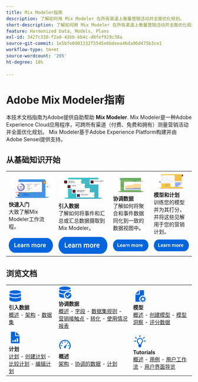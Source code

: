 ```yaml
---
title: Mix Modeler指南
description: 了解如何用 Mix Modeler 在所有渠道上衡量营销活动并全面优化规划。
short-description: 了解如何用 Mix Modeler 在所有渠道上衡量营销活动并全面优化规划。
feature: Harmonized Data, Models, Plans
exl-id: 3427c338-f2a0-416b-bb4c-d8fef929c38a
source-git-commit: 1e5bfe6901332f5545e6bdeea46da96d475b3ce1
workflow-type: tm+mt
source-wordcount: '205'
ht-degree: 18%

---
```


# Adobe Mix Modeler指南

本技术文档指南为Adobe提供自助帮助 **Mix Modeler**. Mix Modeler是一种Adobe Experience Cloud应用程序，可跨所有渠道（付费、免费和拥有）测量营销活动并全面优化规划。 Mix Modeler基于Adobe Experience Platform构建并由Adobe Sensei提供支持。

## 从基础知识开始

<table style="table-layout:fixed">
  <tr style="border: 0;">
    <td>
    <a href="/help/get-started/about.md"><img src="./assets/whatis-mm.png"></a>
    <div><strong>快速入门</strong><br/>大致了解Mix Modeler工作流程。</div>
    </td>
    <td>
    <a href="/help/ingest-data/overview.md"><img src="./assets/data-ingestion-mm.png"></a>
    <div><strong>引入数据</strong><br/>了解如何将事件和汇总或汇总数据摄取到Mix Modeler。</div>
    </td>
    <td>
    <a href="/help/harmonize-data/overview.md"><img src="./assets/plan-mm.png"/></a>
    <div><strong>协调数据</strong><br/>了解如何将聚合和事件数据同化到一致的数据视图中。 
    </div>
    </td>
    <td>
    <a href="/help/models/overview.md"><img src="./assets/models-mm.png"></a>
    <div><strong>模型和计划</strong><br/>训练您的模型并为其打分，并将这些见解用于您的营销计划。</div>
    </td>
  </tr>
  <tr style="border: 0;">
    <td align="center"><a href="/help/get-started/about.md"><img src="./assets/learn-more-button.svg"></a></td>
    <td align="center"><a href="/help/ingest-data/overview.md"><img src="./assets/learn-more-button.svg"></a></td>
    <td align="center"><a href="/help/harmonize-data/overview.md"><img src="./assets/learn-more-button.svg"></a></td>
    <td align="center"><a href="/help/models/overview.md"><img src="./assets/learn-more-button.svg"></a></td>
    </tr>
</table>


## 浏览文档

<table style="table-layout:auto">
  <tr style="border: 0;">
    <td>
      <img src="./assets/Data.svg" width="35px"><br/>
      <strong>引入数据</strong><br/><a href="/help/ingest-data/overview.md">概述</a> - <a href="/help/ingest-data/schemas.md">架构</a> - <a href="/help/ingest-data/datasets.md">数据集</a> 
    </td>
    <td>
      <img src="./assets/DataCheck.svg" width="35px"><br/>
      <strong>协调数据</strong><br/><a href="/help/harmonize-data/overview.md">概述</a> - <a href="/help/harmonize-data/fields.md">字段</a>  - <a href="/help/harmonize-data/dataset-rules.md">数据集规则</a> - <a href="/help/harmonize-data/marketing-touchpoints.md">营销接触点</a> - <a href="/help/harmonize-data/conversions.md">转化</a> - <a href="/help/harmonize-data/usage-report.md">使用情况报表</a>  
    </td>
    <td>
      <img src="./assets/FileGear.svg" width="35px"><br/>
      <strong>模型</strong><br/><a href="/help/models/overview.md">概述</a> - <a href="/help/models/create.md">创建模型</a> - <a href="/help/models/insights.md">模型洞察</a> - <a href="/help/models/scoring-data.md">评分数据</a>
    </td>
  </tr>
  <tr style="border: 0;">
    <td>
      <img src="./assets/FileChart.svg" width="35px"><br/>
      <strong>计划</strong><br/><a href="/help/plans/overview.md">计划</a> - <a href="/help/plans/create.md">创建计划</a> - <a href="/help/plans/compare.md">比较计划</a> - <a href="/help/plans/edit.md">编辑计划</a>
    </td>
    <td>
      <img src="./assets/Dashboard.svg" width="35px"><br/>
      <strong>概述</strong><br/><a href="/help/dashboard/overview.md">架构</a> - <a href="/help/dashboard/harmonized-data.md">协调的数据</a> - <a href="/help/dashboard/plans.md">计划</a>
    </td>
        <td>
      <img src="./assets/Learn.svg" width="35px"><br/>
      <strong>Tutorials</strong><br/><a href="https://experienceleague.adobe.com/docs/mix-modeler-learn/tutorials/overview.html?lang=en">概述</a> - <a href="https://experienceleague.adobe.com/docs/mix-modeler-learn/tutorials/intro/use-cases.html?lang=en">用例</a> - <a href="https://experienceleague.adobe.com/docs/mix-modeler-learn/tutorials/intro/user-workflow.html?lang=en">用户工作流</a>  - <a href="https://experienceleague.adobe.com/docs/mix-modeler-learn/tutorials/intro/user-interface-tour.html?lang=en">用户界面导览</a>
    </td>
  </tr>
</table>
